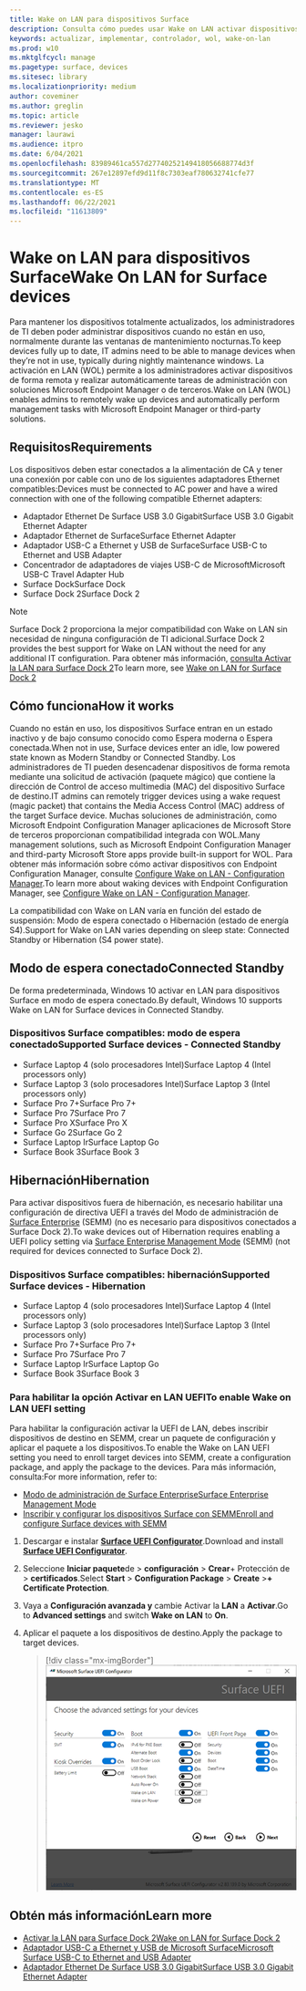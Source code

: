 ```yaml
---
title: Wake on LAN para dispositivos Surface
description: Consulta cómo puedes usar Wake on LAN activar dispositivos de forma remota para realizar tareas de administración automáticamente.
keywords: actualizar, implementar, controlador, wol, wake-on-lan
ms.prod: w10
ms.mktglfcycl: manage
ms.pagetype: surface, devices
ms.sitesec: library
ms.localizationpriority: medium
author: coveminer
ms.author: greglin
ms.topic: article
ms.reviewer: jesko
manager: laurawi
ms.audience: itpro
ms.date: 6/04/2021
ms.openlocfilehash: 83989461ca557d27740252149418056688774d3f
ms.sourcegitcommit: 267e12897efd9d11f8c7303eaf780632741cfe77
ms.translationtype: MT
ms.contentlocale: es-ES
ms.lasthandoff: 06/22/2021
ms.locfileid: "11613809"
---
```

# <a name="wake-on-lan-for-surface-devices"></a><span data-ttu-id="da73d-104">Wake on LAN para dispositivos Surface</span><span class="sxs-lookup"><span data-stu-id="da73d-104">Wake On LAN for Surface devices</span></span>

<span data-ttu-id="da73d-105">Para mantener los dispositivos totalmente actualizados, los administradores de TI deben poder administrar dispositivos cuando no están en uso, normalmente durante las ventanas de mantenimiento nocturnas.</span><span class="sxs-lookup"><span data-stu-id="da73d-105">To keep devices fully up to date, IT admins need to be able to manage devices when they’re not in use, typically during nightly maintenance windows.</span></span> <span data-ttu-id="da73d-106">La activación en LAN (WOL) permite a los administradores activar dispositivos de forma remota y realizar automáticamente tareas de administración con soluciones Microsoft Endpoint Manager o de terceros.</span><span class="sxs-lookup"><span data-stu-id="da73d-106">Wake on LAN (WOL) enables admins to remotely wake up devices and automatically perform management tasks with Microsoft Endpoint Manager or third-party solutions.</span></span>

## <a name="requirements"></a><span data-ttu-id="da73d-107">Requisitos</span><span class="sxs-lookup"><span data-stu-id="da73d-107">Requirements</span></span>

<span data-ttu-id="da73d-108">Los dispositivos deben estar conectados a la alimentación de CA y tener una conexión por cable con uno de los siguientes adaptadores Ethernet compatibles:</span><span class="sxs-lookup"><span data-stu-id="da73d-108">Devices must be connected to AC power and have a wired connection with one of the following compatible Ethernet adapters:</span></span>

- <span data-ttu-id="da73d-109">Adaptador Ethernet De Surface USB 3.0 Gigabit</span><span class="sxs-lookup"><span data-stu-id="da73d-109">Surface USB 3.0 Gigabit Ethernet Adapter</span></span>
- <span data-ttu-id="da73d-110">Adaptador Ethernet de Surface</span><span class="sxs-lookup"><span data-stu-id="da73d-110">Surface Ethernet Adapter</span></span>
- <span data-ttu-id="da73d-111">Adaptador USB-C a Ethernet y USB de Surface</span><span class="sxs-lookup"><span data-stu-id="da73d-111">Surface USB-C to Ethernet and USB Adapter</span></span>
- <span data-ttu-id="da73d-112">Concentrador de adaptadores de viajes USB-C de Microsoft</span><span class="sxs-lookup"><span data-stu-id="da73d-112">Microsoft USB-C Travel Adapter Hub</span></span>
- <span data-ttu-id="da73d-113">Surface Dock</span><span class="sxs-lookup"><span data-stu-id="da73d-113">Surface Dock</span></span>
- <span data-ttu-id="da73d-114">Surface Dock 2</span><span class="sxs-lookup"><span data-stu-id="da73d-114">Surface Dock 2</span></span>

> [!NOTE]
> <span data-ttu-id="da73d-115">Surface Dock 2 proporciona la mejor compatibilidad con Wake on LAN sin necesidad de ninguna configuración de TI adicional.</span><span class="sxs-lookup"><span data-stu-id="da73d-115">Surface Dock 2 provides the best support for Wake on LAN without the need for any additional IT configuration.</span></span> <span data-ttu-id="da73d-116">Para obtener más información, [consulta Activar la LAN para Surface Dock 2](wake-on-lan-surface-dock2.md)</span><span class="sxs-lookup"><span data-stu-id="da73d-116">To learn more, see [Wake on LAN for Surface Dock 2](wake-on-lan-surface-dock2.md)</span></span>

## <a name="how-it-works"></a><span data-ttu-id="da73d-117">Cómo funciona</span><span class="sxs-lookup"><span data-stu-id="da73d-117">How it works</span></span>

<span data-ttu-id="da73d-118">Cuando no están en uso, los dispositivos Surface entran en un estado inactivo y de bajo consumo conocido como Espera moderna o Espera conectada.</span><span class="sxs-lookup"><span data-stu-id="da73d-118">When not in use, Surface devices enter an idle, low powered state known as Modern Standby or Connected Standby.</span></span> <span data-ttu-id="da73d-119">Los administradores de TI pueden desencadenar dispositivos de forma remota mediante una solicitud de activación (paquete mágico) que contiene la dirección de Control de acceso multimedia (MAC) del dispositivo Surface de destino.</span><span class="sxs-lookup"><span data-stu-id="da73d-119">IT admins can remotely trigger devices using a wake request (magic packet) that contains the Media Access Control (MAC) address of the target Surface device.</span></span> <span data-ttu-id="da73d-120">Muchas soluciones de administración, como Microsoft Endpoint Configuration Manager aplicaciones de Microsoft Store de terceros proporcionan compatibilidad integrada con WOL.</span><span class="sxs-lookup"><span data-stu-id="da73d-120">Many management solutions, such as Microsoft Endpoint Configuration Manager and third-party Microsoft Store apps provide built-in support for WOL.</span></span> <span data-ttu-id="da73d-121">Para obtener más información sobre cómo activar dispositivos con Endpoint Configuration Manager, consulte [Configure Wake on LAN - Configuration Manager](/mem/configmgr/core/clients/deploy/configure-wake-on-lan).</span><span class="sxs-lookup"><span data-stu-id="da73d-121">To learn more about waking devices with Endpoint Configuration Manager, see [Configure Wake on LAN - Configuration Manager](/mem/configmgr/core/clients/deploy/configure-wake-on-lan).</span></span>

<span data-ttu-id="da73d-122">La compatibilidad con Wake on LAN varía en función del estado de suspensión: Modo de espera conectado o Hibernación (estado de energía S4).</span><span class="sxs-lookup"><span data-stu-id="da73d-122">Support for Wake on LAN varies depending on sleep state:  Connected Standby or Hibernation (S4 power state).</span></span>

## <a name="connected-standby"></a><span data-ttu-id="da73d-123">Modo de espera conectado</span><span class="sxs-lookup"><span data-stu-id="da73d-123">Connected Standby</span></span>

<span data-ttu-id="da73d-124">De forma predeterminada, Windows 10 activar en LAN para dispositivos Surface en modo de espera conectado.</span><span class="sxs-lookup"><span data-stu-id="da73d-124">By default, Windows 10 supports Wake on LAN for Surface devices in Connected Standby.</span></span>

### <a name="supported-surface-devices---connected-standby"></a><span data-ttu-id="da73d-125">Dispositivos Surface compatibles: modo de espera conectado</span><span class="sxs-lookup"><span data-stu-id="da73d-125">Supported Surface devices - Connected Standby</span></span>

- <span data-ttu-id="da73d-126">Surface Laptop 4 (solo procesadores Intel)</span><span class="sxs-lookup"><span data-stu-id="da73d-126">Surface Laptop 4 (Intel processors only)</span></span>
- <span data-ttu-id="da73d-127">Surface Laptop 3 (solo procesadores Intel)</span><span class="sxs-lookup"><span data-stu-id="da73d-127">Surface Laptop 3 (Intel processors only)</span></span>
- <span data-ttu-id="da73d-128">Surface Pro 7+</span><span class="sxs-lookup"><span data-stu-id="da73d-128">Surface Pro 7+</span></span>
- <span data-ttu-id="da73d-129">Surface Pro 7</span><span class="sxs-lookup"><span data-stu-id="da73d-129">Surface Pro 7</span></span>
- <span data-ttu-id="da73d-130">Surface Pro X</span><span class="sxs-lookup"><span data-stu-id="da73d-130">Surface Pro X</span></span>
- <span data-ttu-id="da73d-131">Surface Go 2</span><span class="sxs-lookup"><span data-stu-id="da73d-131">Surface Go 2</span></span>
- <span data-ttu-id="da73d-132">Surface Laptop Ir</span><span class="sxs-lookup"><span data-stu-id="da73d-132">Surface Laptop Go</span></span>
- <span data-ttu-id="da73d-133">Surface Book 3</span><span class="sxs-lookup"><span data-stu-id="da73d-133">Surface Book 3</span></span>

## <a name="hibernation"></a><span data-ttu-id="da73d-134">Hibernación</span><span class="sxs-lookup"><span data-stu-id="da73d-134">Hibernation</span></span>

<span data-ttu-id="da73d-135">Para activar dispositivos fuera de hibernación, es necesario habilitar una configuración de directiva UEFI a través del Modo de administración de [Surface Enterprise](surface-enterprise-management-mode.md) (SEMM) (no es necesario para dispositivos conectados a Surface Dock 2).</span><span class="sxs-lookup"><span data-stu-id="da73d-135">To wake devices out of Hibernation requires enabling a UEFI policy setting via [Surface Enterprise Management Mode](surface-enterprise-management-mode.md) (SEMM) (not required for devices connected to Surface Dock 2).</span></span>

### <a name="supported-surface-devices---hibernation"></a><span data-ttu-id="da73d-136">Dispositivos Surface compatibles: hibernación</span><span class="sxs-lookup"><span data-stu-id="da73d-136">Supported Surface devices - Hibernation</span></span>

- <span data-ttu-id="da73d-137">Surface Laptop 4 (solo procesadores Intel)</span><span class="sxs-lookup"><span data-stu-id="da73d-137">Surface Laptop 4 (Intel processors only)</span></span>
- <span data-ttu-id="da73d-138">Surface Laptop 3 (solo procesadores Intel)</span><span class="sxs-lookup"><span data-stu-id="da73d-138">Surface Laptop 3 (Intel processors only)</span></span>
- <span data-ttu-id="da73d-139">Surface Pro 7+</span><span class="sxs-lookup"><span data-stu-id="da73d-139">Surface Pro 7+</span></span>
- <span data-ttu-id="da73d-140">Surface Pro 7</span><span class="sxs-lookup"><span data-stu-id="da73d-140">Surface Pro 7</span></span>
- <span data-ttu-id="da73d-141">Surface Laptop Ir</span><span class="sxs-lookup"><span data-stu-id="da73d-141">Surface Laptop Go</span></span>
- <span data-ttu-id="da73d-142">Surface Book 3</span><span class="sxs-lookup"><span data-stu-id="da73d-142">Surface Book 3</span></span>

### <a name="to-enable-wake-on-lan-uefi-setting"></a><span data-ttu-id="da73d-143">Para habilitar la opción Activar en LAN UEFI</span><span class="sxs-lookup"><span data-stu-id="da73d-143">To enable Wake on LAN UEFI setting</span></span>

<span data-ttu-id="da73d-144">Para habilitar la configuración activar la UEFI de LAN, debes inscribir dispositivos de destino en SEMM, crear un paquete de configuración y aplicar el paquete a los dispositivos.</span><span class="sxs-lookup"><span data-stu-id="da73d-144">To enable the Wake on LAN UEFI setting you need to enroll target devices into SEMM, create a configuration package, and apply the package to the devices.</span></span> <span data-ttu-id="da73d-145">Para más información, consulta:</span><span class="sxs-lookup"><span data-stu-id="da73d-145">For more information, refer to:</span></span>

- [<span data-ttu-id="da73d-146">Modo de administración de Surface Enterprise</span><span class="sxs-lookup"><span data-stu-id="da73d-146">Surface Enterprise Management Mode</span></span>](surface-enterprise-management-mode.md)
- [<span data-ttu-id="da73d-147">Inscribir y configurar los dispositivos Surface con SEMM</span><span class="sxs-lookup"><span data-stu-id="da73d-147">Enroll and configure Surface devices with SEMM</span></span>](enroll-and-configure-surface-devices-with-semm.md)

1. <span data-ttu-id="da73d-148">Descargar e instalar [**Surface UEFI Configurator**](https://www.microsoft.com/download/details.aspx?id=46703).</span><span class="sxs-lookup"><span data-stu-id="da73d-148">Download and install [**Surface UEFI Configurator**](https://www.microsoft.com/download/details.aspx?id=46703).</span></span>
2. <span data-ttu-id="da73d-149">Seleccione **Iniciar paquete**de  >  **configuración**  >  **Crear**+ Protección de  > **certificados**.</span><span class="sxs-lookup"><span data-stu-id="da73d-149">Select **Start** > **Configuration Package** > **Create** >**+ Certificate Protection**.</span></span>
3. <span data-ttu-id="da73d-150">Vaya a **Configuración avanzada y** cambie Activar la **LAN** a **Activar**.</span><span class="sxs-lookup"><span data-stu-id="da73d-150">Go to **Advanced settings** and switch **Wake on LAN** to **On**.</span></span>
4. <span data-ttu-id="da73d-151">Aplicar el paquete a los dispositivos de destino.</span><span class="sxs-lookup"><span data-stu-id="da73d-151">Apply the package to target devices.</span></span>

    > [!div class="mx-imgBorder"]
    > ![Habilitar activación en la configuración de directiva UEFI de LAN](images/wol-uefi.png)

## <a name="learn-more"></a><span data-ttu-id="da73d-153">Obtén más información</span><span class="sxs-lookup"><span data-stu-id="da73d-153">Learn more</span></span>

- [<span data-ttu-id="da73d-154">Activar la LAN para Surface Dock 2</span><span class="sxs-lookup"><span data-stu-id="da73d-154">Wake on LAN for Surface Dock 2</span></span>](wake-on-lan-surface-dock2.md)
- [<span data-ttu-id="da73d-155">Adaptador USB-C a Ethernet y USB de Microsoft Surface</span><span class="sxs-lookup"><span data-stu-id="da73d-155">Microsoft Surface USB-C to Ethernet and USB Adapter</span></span>](https://www.microsoft.com/p/surface-usb-c-to-ethernet-and-usb-adapter/8wt81cglrblp?)
- [<span data-ttu-id="da73d-156">Adaptador Ethernet De Surface USB 3.0 Gigabit</span><span class="sxs-lookup"><span data-stu-id="da73d-156">Surface USB 3.0 Gigabit Ethernet Adapter</span></span>](https://www.microsoft.com/p/surface-usb-30-gigabit-ethernet-adapter/8xn9fqvzbvq0?)
